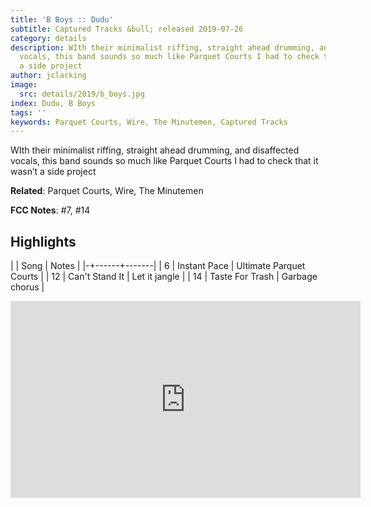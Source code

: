 ```yaml
---
title: 'B Boys :: Dudu'
subtitle: Captured Tracks &bull; released 2019-07-26
category: details
description: WIth their minimalist riffing, straight ahead drumming, and disaffected
  vocals, this band sounds so much like Parquet Courts I had to check that it wasn’t
  a side project
author: jclacking
image:
  src: details/2019/b_boys.jpg
index: Dudu, B Boys
tags: ''
keywords: Parquet Courts, Wire, The Minutemen, Captured Tracks
---
```

WIth their minimalist riffing, straight ahead drumming, and disaffected vocals, this band sounds so much like Parquet Courts I had to check that it wasn’t a side project<!--more-->

**Related**: Parquet Courts, Wire, The Minutemen

**FCC Notes**: #7, #14

## Highlights

| | Song | Notes |
|-+------+-------|
| 6 | Instant Pace | Ultimate Parquet Courts |
| 12 | Can't Stand It | Let it jangle |
| 14 | Taste For Trash | Garbage chorus |

<div class="tlo-detail-video"><iframe width="560" height="315" src="https://www.youtube.com/embed/bRUZqj7pUJE" frameborder="0" allow="autoplay; encrypted-media" allowfullscreen></iframe></div>

